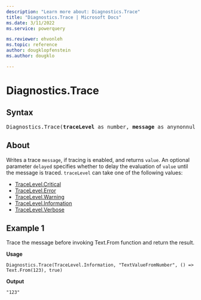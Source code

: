 ```yaml
---
description: "Learn more about: Diagnostics.Trace"
title: "Diagnostics.Trace | Microsoft Docs"
ms.date: 3/11/2022
ms.service: powerquery

ms.reviewer: ehvonleh
ms.topic: reference
author: dougklopfenstein
ms.author: dougklo

---
```

# Diagnostics.Trace
## Syntax

<pre>
Diagnostics.Trace(<b>traceLevel</b> as number, <b>message</b> as anynonnull, <b>value</b> as any, optional <b>delayed</b> as nullable logical) as any
</pre>

## About  

Writes a trace `message`, if tracing is enabled, and returns `value`. An optional parameter `delayed` specifies whether to delay the evaluation of `value` until the message is traced. `traceLevel` can take one of the following values:

- [TraceLevel.Critical](/powerquery-m/tracelevel-critical)
- [TraceLevel.Error](/powerquery-m/tracelevel-error)
- [TraceLevel.Warning](/powerquery-m/tracelevel-warning)  
- [TraceLevel.Information](/powerquery-m/tracelevel-information)  
- [TraceLevel.Verbose](/powerquery-m/tracelevel-verbose)
  
## Example 1  

Trace the message before invoking Text.From function and return the result.

**Usage**

```
Diagnostics.Trace(TraceLevel.Information, "TextValueFromNumber", () => Text.From(123), true)
```

**Output**

`"123"`
